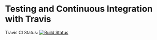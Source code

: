 # Testing and Continuous Integration with Travis

Travis CI Status:
[![Build Status](https://travis-ci.org/angella-qian/sequelize.svg?branch=master)](https://travis-ci.org/angella-qian/sequelize)
